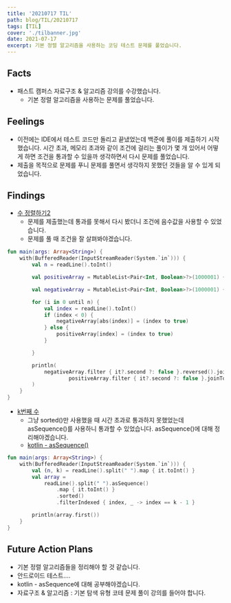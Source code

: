 ```yaml
---
title: '20210717 TIL'
path: blog/TIL/20210717
tags: [TIL]
cover: './tilbanner.jpg'
date: 2021-07-17
excerpt: 기본 정렬 알고리즘을 사용하는 코딩 테스트 문제를 풀었습니다.
---
```


## Facts

- 패스트 캠퍼스 자료구조 & 알고리즘 강의를 수강했습니다.
  - 기본 정렬 알고리즘을 사용하는 문제를 풀었습니다.

## Feelings

- 이전에는 IDE에서 테스트 코드만 돌리고 끝냈었는데 백준에 풀이를 제출하기 시작했습니다. 시간 초과, 메모리 초과와 같이 조건에 걸리는 풀이가 몇 개 있어서 어떻게 하면 조건을 통과할 수 있을까 생각하면서 다시 문제를 풀었습니다.
- 제출을 목적으로 문제를 푸니 문제를 풀면서 생각하지 못했던 것들을 알 수 있게 되었습니다.

## Findings

- [수 정렬하기2](https://www.acmicpc.net/problem/2751)
  - 문제를 제출했는데 통과를 못해서 다시 봤더니 조건에 음수값을 사용할 수 있었습니다.
  - 문제를 풀 때 조건을 잘 살펴봐야겠습니다.

```kotlin
fun main(args: Array<String>) {
    with(BufferedReader(InputStreamReader(System.`in`))) {
        val n = readLine().toInt()

        val positiveArray = MutableList<Pair<Int, Boolean>?>(1000001) { null }

        val negativeArray = MutableList<Pair<Int, Boolean>?>(1000001) { null }

        for (i in 0 until n) {
            val index = readLine().toInt()
            if (index < 0) {
                negativeArray[abs(index)] = (index to true)
            } else {
                positiveArray[index] = (index to true)
            }

        }

        println(
            negativeArray.filter { it?.second ?: false }.reversed().joinToString("") { it?.first.toString() + '\n' } +
                    positiveArray.filter { it?.second ?: false }.joinToString("") { it?.first.toString() + '\n' }
        )
    }
}
```

- [k번째 수](https://www.acmicpc.net/problem/11004)
  - 그냥 sorted()만 사용했을 때 시간 초과로 통과하지 못했었는데 asSequence()를 사용하니 통과할 수 있었습니다. asSequence()에 대해 정리해야겠습니다.
  - [kotlin - asSequence()]()

```kotlin
fun main(args: Array<String>) {
    with(BufferedReader(InputStreamReader(System.`in`))) {
        val (n, k) = readLine().split(" ").map { it.toInt() }
        val array =
            readLine().split(" ").asSequence()
                .map { it.toInt() }
                .sorted()
                .filterIndexed { index, _ -> index == k - 1 }

        println(array.first())
    }
}

```

## Future Action Plans

- 기본 정렬 알고리즘들을 정리해야 할 것 같습니다.
- 안드로이드 테스트....
- kotlin - asSequence에 대해 공부해야겠습니다.
- 자료구조 & 알고리즘 : 기본 탐색 유형 코테 문제 풀이 강의를 들어야 합니다.
